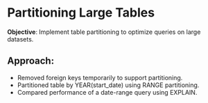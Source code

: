 #  Partitioning Large Tables
**Objective**: Implement table partitioning to optimize queries on large datasets.

## Approach:
- Removed foreign keys temporarily to support partitioning.
- Partitioned table by YEAR(start_date) using RANGE partitioning.
- Compared performance of a date-range query using EXPLAIN.
